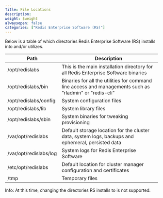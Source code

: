 ```yaml
---
Title: File Locations
description: 
weight: $weight
alwaysopen: false
categories: ["Redis Enterprise Software (RS)"]
---
```

Below is a table of which directories Redis Enterprise Software (RS)
installs into and/or utilizes.

| **Path** | **Description** |
|------------|-----------------|
| /opt/redislabs | This is the main installation directory for all Redis Enterprise Software binaries |
| /opt/redislabs/bin | Binaries for all the utilities for command line access and managements such as "rladmin" or "redis-cli" |
| /opt/redislabs/config | System configuration files |
| /opt/redislabs/lib | System library files |
| /opt/redislabs/sbin | System binaries for tweaking provisioning |
| /var/opt/redislabs | Default storage location for the cluster data, system logs, backups and ephemeral, persisted data |
| /var/opt/redislabs/log | System logs for Redis Enterprise Software |
| /etc/opt/redislabs | Default location for cluster manager configuration and certificates |
| /tmp | Temporary files |

Info: At this time, changing the directories RS installs to is not
supported.
